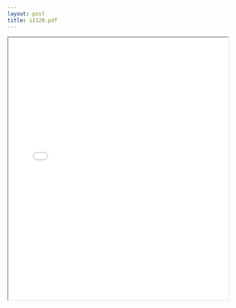 ```yaml
---
layout: post
title: i1120.pdf
---
```


<div class="pdf-container">
<iframe src="/irs.ea/assets/pdfs/i1120.pdf" height="600" width="100%" allowFullScreen="true"></iframe>
</div>

